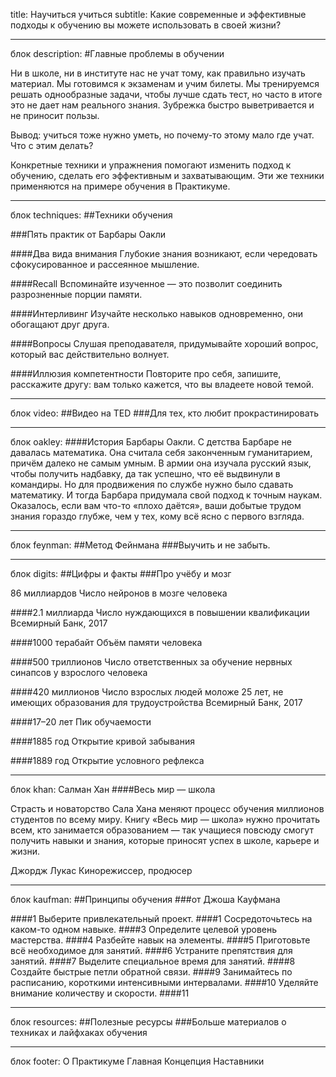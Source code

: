 title: Научиться учиться
subtitle: Какие современные и эффективные подходы к обучению вы можете использовать в своей жизни?

___________________________
блок description:
#Главные проблемы в обучении


Ни в школе, ни в институте нас не учат тому, как правильно изучать материал. Мы готовимся к экзаменам и учим билеты. Мы тренируемся решать однообразные задачи, чтобы лучше сдать тест, но часто в итоге это не дает нам реального знания. Зубрежка быстро выветривается и не приносит пользы.

Вывод: учиться тоже нужно уметь, но почему-то этому мало где учат. Что с этим делать?

Конкретные техники и упражнения помогают изменить подход к обучению, сделать его эффективным и захватывающим. Эти же техники применяются на примере обучения в Практикуме.


___________________________
блок techniques:
##Техники обучения


###Пять практик от Барбары Оакли

####Два вида внимания
Глубокие знания возникают, если чередовать сфокусированное и рассеянное мышление.

####Recall
Вспоминайте изученное — это позволит соединить разрозненные порции памяти.

####Интерливинг
Изучайте несколько навыков одновременно, они обогащают друг друга.

####Вопросы
Слушая преподавателя, придумывайте хороший вопрос, который вас действительно волнует.

####Иллюзия компетентности
Повторите про себя, запишите, расскажите другу: вам только кажется, что вы владеете новой темой.


___________________________
блок video:
##Видео нa TED
###Для тех, кто любит прокрастинировать


___________________________
блок oakley:
####История Барбары Оакли.
С детства Барбаре не давалась математика. Она считала себя законченным гуманитарием, причём далеко не самым умным. В армии она изучала русский язык, чтобы получить надбавку, да так успешно, что её выдвинули в командиры. Но для продвижения по службе нужно было сдавать математику. И тогда Барбара придумала свой подход к точным наукам. Оказалось, если вам что-то «плохо даётся», ваши добытые трудом знания гораздо глубже, чем у тех, кому всё ясно с первого взгляда.


___________________________
блок feynman:
##Метод Фейнмана
###Выучить и не забыть.


___________________________
блок digits:
##Цифры и факты
###Про учёбу и мозг

86 миллиардов
Число нейронов в мозге человека

####2.1 миллиарда
Число нуждающихся в повышении квалификации
Всемирный Банк, 2017

####1000 терабайт
Объём памяти человека

####500 триллионов
Число ответственных за обучение нервных синапсов у взрослого человека

####420 миллионов
Число взрослых людей моложе 25 лет, не имеющих образования для трудоустройства
Всемирный Банк, 2017

####17–20 лет
Пик обучаемости

####1885 год
Открытие кривой забывания

####1889 год
Открытие условного рефлекса


___________________________
блок khan:
Салман Хан
####Весь мир — школа

Страсть и новаторство Сала Хана меняют процесс обучения миллионов студентов по всему миру. Книгу «Весь мир — школа» нужно прочитать всем, кто занимается образованием — так учащиеся повсюду смогут получить навыки и знания, которые приносят успех в школе, карьере и жизни.

Джордж Лукас
Кинорежиссер, продюсер


___________________________
блок kaufman:
##Принципы обучения
###от Джоша Кауфмана

####1
Выберите привлекательный проект.
####1
Сосредоточьтесь на каком-то одном навыке.
####3
Определите целевой уровень мастерства.
####4
Разбейте навык на элементы.
####5
Приготовьте всё необходимое для занятий.
####6
Устраните препятствия для занятий.
####7
Выделите специальное время для занятий.
####8
Создайте быстрые петли обратной связи.
####9
Занимайтесь по расписанию, короткими интенсивными интервалами.
####10
Уделяйте внимание количеству и скорости.
####11


___________________________
блок resources:
##Полезные ресурсы
###Больше материалов о техниках и лайфхаках обучения


___________________________
блок footer:
О Практикуме
Главная
Концепция
Наставники
